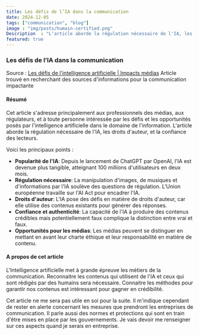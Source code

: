 ```yaml
---
title: Les défis de l’IA dans la communication
date: 2024-12-05
tags: ["communication", "blog"]
image : "img/posts/humain-certified.png"
Description  : "L'article aborde la régulation nécessaire de l'IA, les droits d'auteur et la confiance des lecteurs."
featured: true
---
```


### Les défis de l’IA dans la communication
Source : [Les défis de l'intelligence artificielle | Impacts médias](https://www.impactmedias.ch/actualites/les-defis-de-lintelligence-artificielle)
Article trouvé en recherchant des sources d'informations pour la communication impactante

#### Résumé
Cet article s'adresse principalement aux professionnels des médias, aux régulateurs, et à toute personne intéressée par les défis et les opportunités posés par l'intelligence artificielle dans le domaine de l'information. L'article aborde la régulation nécessaire de l'IA, les droits d'auteur, et la confiance des lecteurs. 

Voici les principaux points : 
- **Popularité de l'IA**: Depuis le lancement de ChatGPT par OpenAI, l'IA est devenue plus tangible, atteignant 100 millions d'utilisateurs en deux mois.
- **Régulation nécessaire**: La manipulation d'images, de musiques et d'informations par l'IA soulève des questions de régulation. L'Union européenne travaille sur l'AI Act pour encadrer l'IA.
- **Droits d'auteur**: L'IA pose des défis en matière de droits d'auteur, car elle utilise des contenus existants pour générer des réponses.
- **Confiance et authenticité**: La capacité de l'IA à produire des contenus crédibles mais potentiellement faux complique la distinction entre vrai et faux.
- **Opportunités pour les médias**: Les médias peuvent se distinguer en mettant en avant leur charte éthique et leur responsabilité en matière de contenu.

#### A propos de cet article
L'Intelligence artificielle met à grande épreuve les métiers de la communication. Reconnaitre les contenus qui utilisent de l'IA et ceux qui sont rédigés par des humains sera nécessaire. Connaitre les méthodes pour garantir nos contenus est intéressant pour gagner en crédibilité.

Cet article ne me sera pas utile en soi pour la suite. Il m'indique cependant de rester en alerte concernant les mesures que prendront les entreprises de communication. Il parle aussi des normes et protections qui sont en train d'être mises en place par les gouvernements. Je vais devoir me renseigner sur ces aspects quand je serais en entreprise.

<!--Photo by Bing IA -->